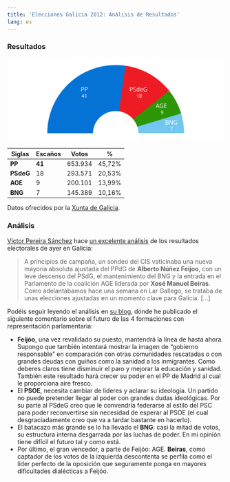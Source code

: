 ```yaml
---
title: 'Elecciones Galicia 2012: Análisis de Resultados'
lang: es
---
```


### Resultados

![Resultados de las Elecciones Galicia 2012][1]

<table>
	<thead>
		<tr>
			<th>Siglas</th>
			<th>Escaños</th>
			<th>Votos</th>
			<th>%</th>
		</tr>
	</thead>
	<tbody>
		<tr>
			<td><strong>PP</strong></td>
			<td><strong>41</strong></td>
			<td>653.934</td>
			<td>45,72%</td>
		</tr>
		<tr>
			<td><strong>PSdeG</strong></td>
			<td>18</td>
			<td>293.571</td>
			<td>20,53%</td>
		</tr>
		<tr>
			<td><strong>AGE</strong></td>
			<td>9</td>
			<td>200.101</td>
			<td>13,99%</td>
		</tr>
		<tr>
			<td><strong>BNG</strong></td>
			<td>7</td>
			<td>145.389</td>
			<td>10,16%</td>
		</tr>
	</tbody>
</table>
<figcaption>Datos ofrecidos por la <a href="http://resultados2012.xunta.es">Xunta de Galicia</a>.</figcaption>

### Análisis

[Víctor Pereira Sánchez][2] hace [un excelente análisis][3] de los resultados electorales de ayer en Galicia:

> A principios de campaña, un sondeo del CIS vaticinaba una nueva mayoría absoluta ajustada del PPdG de **Alberto Núñez Feijoo**, con un leve descenso del PSdG, el mantenimiento del BNG y la entrada en el Parlamento de la coalición AGE liderada por **Xosé Manuel Beiras**. Como adelantábamos hace una semana en Lar Gallego, se trataba de unas elecciones ajustadas en un momento clave para Galicia. […]

Podéis seguir leyendo el análisis en [su blog][3], dónde he publicado el siguiente comentario sobre el futuro de las 4 formaciones con representación parlamentaria:

  * **Feijóo**, una vez revalidado su puesto, mantendrá la línea de hasta ahora. Supongo que también intentará mostrar la imagen de “gobierno responsable” en comparación con otras comunidades rescatadas o con grandes deudas con guiños como la sanidad a los inmigrantes. Como deberes claros tiene disminuir el paro y mejorar la educación y sanidad. También este resultado hará crecer su poder en el PP de Madrid al cual le proporciona aire fresco.
  * El **PSOE**, necesita cambiar de líderes y aclarar su ideología. Un partido no puede pretender llegar al poder con grandes dudas ideológicas. Por su parte al PSdeG creo que le convendría federarse al estilo del PSC para poder reconvertirse sin necesidad de esperar al PSOE (el cual desgraciadamente creo que va a tardar bastante en hacerlo).
  * El batacazo más grande se lo ha llevado el **BNG**: casi la mitad de votos, su estructura interna desgarrada por las luchas de poder. En mi opinión tiene difícil el futuro tal y como está.
  * Por último, el gran vencedor, a parte de Feijóo: AGE. **Beiras**, como captador de los votos de la izquierda descontenta se perfila como el líder perfecto de la oposición que seguramente ponga en mayores dificultades dialécticas a Feijóo.

   [1]: /media/2012/10/eleccions-galicia-2012.svg
   [2]: http://twitter.com/victrpsanchez
   [3]: http://largallego.blogspot.com.es/2012/10/21-o-en-galicia-un-analisis.html
